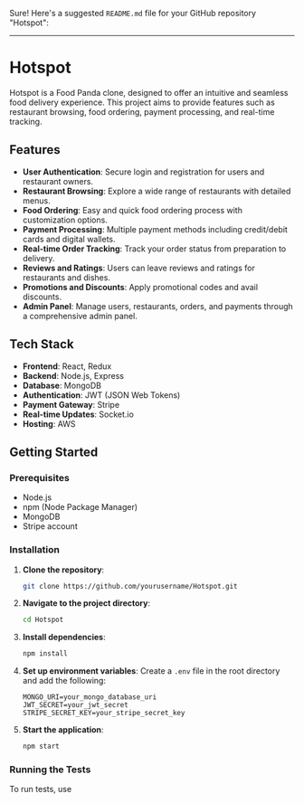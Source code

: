 Sure! Here's a suggested `README.md` file for your GitHub repository "Hotspot":

---

# Hotspot

Hotspot is a Food Panda clone, designed to offer an intuitive and seamless food delivery experience. This project aims to provide features such as restaurant browsing, food ordering, payment processing, and real-time tracking.

## Features

- **User Authentication**: Secure login and registration for users and restaurant owners.
- **Restaurant Browsing**: Explore a wide range of restaurants with detailed menus.
- **Food Ordering**: Easy and quick food ordering process with customization options.
- **Payment Processing**: Multiple payment methods including credit/debit cards and digital wallets.
- **Real-time Order Tracking**: Track your order status from preparation to delivery.
- **Reviews and Ratings**: Users can leave reviews and ratings for restaurants and dishes.
- **Promotions and Discounts**: Apply promotional codes and avail discounts.
- **Admin Panel**: Manage users, restaurants, orders, and payments through a comprehensive admin panel.

## Tech Stack

- **Frontend**: React, Redux
- **Backend**: Node.js, Express
- **Database**: MongoDB
- **Authentication**: JWT (JSON Web Tokens)
- **Payment Gateway**: Stripe
- **Real-time Updates**: Socket.io
- **Hosting**: AWS

## Getting Started

### Prerequisites

- Node.js
- npm (Node Package Manager)
- MongoDB
- Stripe account

### Installation

1. **Clone the repository**:
   ```sh
   git clone https://github.com/yourusername/Hotspot.git
   ```
   
2. **Navigate to the project directory**:
   ```sh
   cd Hotspot
   ```

3. **Install dependencies**:
   ```sh
   npm install
   ```

4. **Set up environment variables**:
   Create a `.env` file in the root directory and add the following:
   ```env
   MONGO_URI=your_mongo_database_uri
   JWT_SECRET=your_jwt_secret
   STRIPE_SECRET_KEY=your_stripe_secret_key
   ```

5. **Start the application**:
   ```sh
   npm start
   ```

### Running the Tests

To run tests, use
